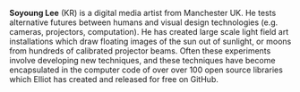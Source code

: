 **Soyoung Lee** (KR) is a digital media artist from Manchester UK. He tests alternative futures between humans and visual design technologies (e.g. cameras, projectors, computation). He has created large scale light field art installations which draw floating images of the sun out of sunlight, or moons from hundreds of calibrated projector beams. Often these experiments involve developing new techniques, and these techniques have become encapsulated in the computer code of over over 100 open source libraries which Elliot has created and released for free on GitHub.